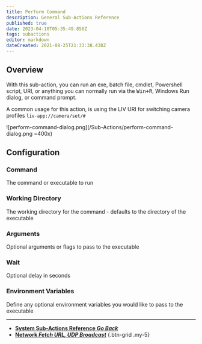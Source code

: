```yaml
---
title: Perform Command
description: General Sub-Actions Reference
published: true
date: 2023-04-10T05:35:49.856Z
tags: subactions
editor: markdown
dateCreated: 2021-08-25T21:33:38.438Z
---
```


## Overview

With this sub-action, you can run an exe, batch file, cmdlet, Powershell script, URI, or anything you can normally run via the <kbd>Win+R</kbd>, Windows Run dialog, or command prompt.

A common usage for this action, is using the LIV URI for switching camera profiles `liv-app://camera/set/#`

![perform-command-dialog.png](/Sub-Actions/perform-command-dialog.png =400x)

## Configuration

### Command
The command or executable to run

### Working Directory
The working directory for the command - defaults to the directory of the executable

### Arguments
Optional arguments or flags to pass to the executable

### Wait
Optional delay in seconds

### Environment Variables
Define any optional environment variables you would like to pass to the executable

---

- [<i class="mdi mdi-chevron-left"></i>**System Sub-Actions Reference *Go Back***](/Sub-Actions/System)  
- [<i class="mdi mdi-network primary--text"></i>**Network *Fetch URL, UDP Broadcast***](/Sub-Actions/Network)
{.btn-grid .my-5}